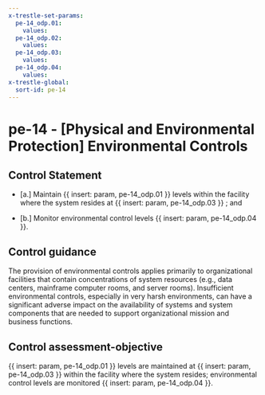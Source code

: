 ```yaml
---
x-trestle-set-params:
  pe-14_odp.01:
    values:
  pe-14_odp.02:
    values:
  pe-14_odp.03:
    values:
  pe-14_odp.04:
    values:
x-trestle-global:
  sort-id: pe-14
---
```


# pe-14 - \[Physical and Environmental Protection\] Environmental Controls

## Control Statement

- \[a.\] Maintain {{ insert: param, pe-14_odp.01 }} levels within the facility where the system resides at {{ insert: param, pe-14_odp.03 }} ; and

- \[b.\] Monitor environmental control levels {{ insert: param, pe-14_odp.04 }}.

## Control guidance

The provision of environmental controls applies primarily to organizational facilities that contain concentrations of system resources (e.g., data centers, mainframe computer rooms, and server rooms). Insufficient environmental controls, especially in very harsh environments, can have a significant adverse impact on the availability of systems and system components that are needed to support organizational mission and business functions.

## Control assessment-objective

{{ insert: param, pe-14_odp.01 }} levels are maintained at {{ insert: param, pe-14_odp.03 }} within the facility where the system resides;
environmental control levels are monitored {{ insert: param, pe-14_odp.04 }}.
